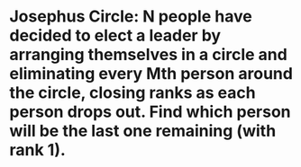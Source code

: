 # Josephus Circle: N people have decided to elect a leader by arranging themselves in a circle and eliminating every Mth person around the circle, closing ranks as each person drops out. Find which person will be the last one remaining (with rank 1).